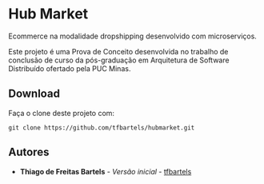 # Hub Market

Ecommerce na modalidade dropshipping desenvolvido com microserviços.

Este projeto é uma Prova de Conceito desenvolvida no trabalho de conclusão de curso da pós-graduação em Arquitetura de Software Distribuído ofertado pela PUC Minas.

## Download

Faça o clone deste projeto com: 
```
git clone https://github.com/tfbartels/hubmarket.git
```

## Autores
* **Thiago de Freitas Bartels** - *Versão inicial* - [tfbartels](https://github.com/tfbartels)